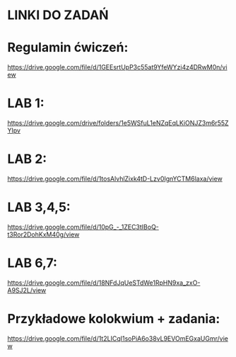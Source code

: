LINKI DO ZADAŃ
==========================

Regulamin ćwiczeń:
==========================

https://drive.google.com/file/d/1GEEsrtUpP3c55at9YfeWYzi4z4DRwM0n/view

LAB 1:
==========================

https://drive.google.com/drive/folders/1e5WSfuL1eNZqEqLKiONJZ3m6r55ZYIpv

LAB 2:
==========================

https://drive.google.com/file/d/1tosAlvhlZixk4tD-Lzv0IgnYCTM6laxa/view

LAB 3,4,5:
==========================

https://drive.google.com/file/d/10pG_-_1ZEC3tIBoQ-t3Ror2DohKxM40g/view

LAB 6,7:
==========================

https://drive.google.com/file/d/18NFdJqUeSTdWe1RpHN9xa_zxO-A9SJ2L/view

Przykładowe kolokwium + zadania:
==========================

https://drive.google.com/file/d/1t2LICqI1soPiA6o38vL9EVOmEGxaUGmr/view
